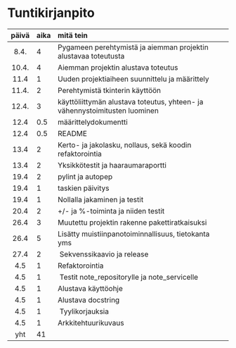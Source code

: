 # Tuntikirjanpito

| päivä | aika | mitä tein  |
| :----:|:-----| :-----|
| 8.4.  | 4    | Pygameen perehtymistä ja aiemman projektin alustavaa toteutusta |
| 10.4. | 4    | Aiemman projektin alustava toteutus |
| 11.4  | 1    | Uuden projektiaiheen suunnittelu ja määrittely
| 11.4. | 2    | Perehtymistä tkinterin käyttöön |
| 12.4. | 3    | käyttöliittymän alustava toteutus, yhteen- ja vähennystoimitusten luominen |
| 12.4  | 0.5  | määrittelydokumentti |
| 12.4  | 0.5  | README |
| 13.4  | 2    | Kerto- ja jakolasku, nollaus, sekä koodin refaktorointia |
| 13.4  | 2    | Yksikkötestit ja haaraumaraportti |
| 19.4  | 2    | pylint ja autopep |
| 19.4  | 1    | taskien päivitys |
| 19.4  | 1    | Nollalla jakaminen ja testit |
| 20.4  | 2    | +/- ja %-toiminta ja niiden testit |
| 26.4  | 3    | Muutettu projektin rakenne pakettiratkaisuksi |
| 26.4  | 5    | Lisätty muistiinpanotoiminnallisuus, tietokanta yms |
| 27.4  | 2    | Sekvenssikaavio ja release |
| 4.5   | 1    | Refaktorointia |
| 4.5   | 1    | Testit note_repositorylle ja note_servicelle |
| 4.5   | 1    | Alustava käyttöohje
| 4.5   | 1    | Alustava docstring |
| 4.5   | 1    | Tyylikorjauksia  |
| 4.5   | 1    | Arkkitehtuurikuvaus  |
| yht   | 41   | | 
